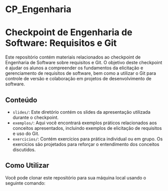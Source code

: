 # CP_Engenharia
# Checkpoint de Engenharia de Software: Requisitos e Git

Este repositório contém materiais relacionados ao checkpoint de Engenharia de Software sobre requisitos e Git. O objetivo deste checkpoint é ajudar os alunos a compreender os fundamentos da elicitação e gerenciamento de requisitos de software, bem como a utilizar o Git para controle de versão e colaboração em projetos de desenvolvimento de software.

## Conteúdo

- `slides/`: Este diretório contém os slides da apresentação utilizada durante o checkpoint.
- `exemplos/`: Aqui você encontrará exemplos práticos relacionados aos conceitos apresentados, incluindo exemplos de elicitação de requisitos e uso do Git.
- `exercicios/`: Contém exercícios para prática individual ou em grupo. Os exercícios são projetados para reforçar o entendimento dos conceitos discutidos.

## Como Utilizar

Você pode clonar este repositório para sua máquina local usando o seguinte comando:


